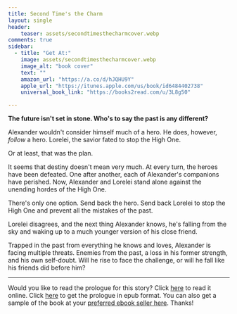 ```yaml
---
title: Second Time's the Charm
layout: single
header:
    teaser: assets/secondtimesthecharmcover.webp
comments: true
sidebar:
  - title: "Get At:"
    image: assets/secondtimesthecharmcover.webp
    image_alt: "book cover"
    text: ""
    amazon_url: "https://a.co/d/hJQHU9Y"
    apple_url: "https://itunes.apple.com/us/book/id6484402738"
    universal_book_link: "https://books2read.com/u/3L8g50"

---
```


**The future isn't set in stone. Who's to say the past is any different?**

Alexander wouldn't consider himself much of a hero. He does, however, *follow* a hero. Lorelei, the savior fated to stop the High One.

Or at least, that was the plan.

It seems that destiny doesn't mean very much. At every turn, the heroes have been defeated. One after another, each of Alexander's companions have perished. Now, Alexander and Lorelei stand alone against the unending hordes of the High One.

There's only one option. Send back the hero. Send back Lorelei to stop the High One and prevent all the mistakes of the past.

Lorelei disagrees, and the next thing Alexander knows, he's falling from the sky and waking up to a much younger version of his close friend.

Trapped in the past from everything he knows and loves, Alexander is facing multiple threats. Enemies from the past, a loss in his former strength, and his own self-doubt. Will he rise to face the challenge, or will he fall like his friends did before him?

---

Would you like to read the prologue for this story? Click [here](/samples/secondtimesthecharmprologue) to read it online. Click [here](/assets/secondtimesthecharmprologue.epub) to get the prologue in epub format. You can also get a sample of the book at your [preferred ebook seller here](https://books2read.com/u/3L8g50). Thanks!